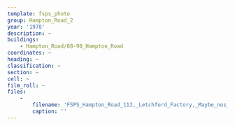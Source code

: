 ```yaml
---
template: fsps_photo
group: Hampton_Road_2
year: '1978'
description: ~
buildings:
    - Hampton_Road/88-90_Hampton_Road
coordinates: ~
heading: ~
classification: ~
section: ~
cell: ~
film_roll: ~
files:
    -
        filename: 'FSPS_Hampton_Road_113,_Letchford_Factory,_Maybe_nos_88-90,_10-4-A,_1978.png'
        caption: ''
---
```

